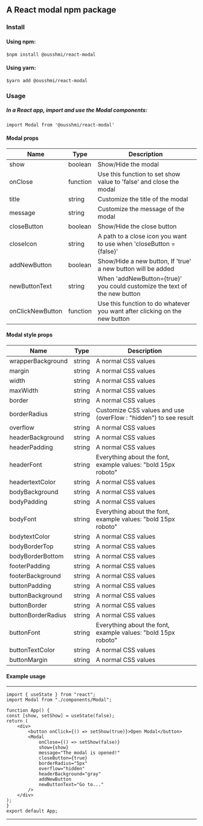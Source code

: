 ## A React modal npm package

### Install

#### Using npm:

`$npm install @ousshmi/react-modal`

#### Using yarn:

`$yarn add @ousshmi/react-modal`

### Usage

##### In a React app, import and use the Modal components:

`import Modal from '@ousshmi/react-modal'`

#### Modal props

| Name             | Type     | Description                                                                |
| ---------------- | -------- | -------------------------------------------------------------------------- |
| show             | boolean  | Show/Hide the modal                                                        |
| onClose          | function | Use this function to set show value to 'false' and close the modal         |
| title            | string   | Customize the title of the modal                                           |
| message          | string   | Customize the message of the modal                                         |
| closeButton      | boolean  | Show/Hide the close button                                                 |
| closeIcon        | string   | A path to a close icon you want to use when 'closeButton = {false}'        |
| addNewButton     | boolean  | Show/Hide a new button, If 'true' a new button will be added               |
| newButtonText    | string   | When 'addNewButton={true}' you could customize the text of the new button  |
| onClickNewButton | function | Use this function to do whatever you want after clicking on the new button |

#### Modal style props

| Name               | Type   | Description                                                      |
| ------------------ | ------ | ---------------------------------------------------------------- |
| wrapperBackground  | string | A normal CSS values                                              |
| margin             | string | A normal CSS values                                              |
| width              | string | A normal CSS values                                              |
| maxWidth           | string | A normal CSS values                                              |
| border             | string | A normal CSS values                                              |
| borderRadius       | string | Customize CSS values and use (overFlow : "hidden") to see result |
| overflow           | string | A normal CSS values                                              |
| headerBackground   | string | A normal CSS values                                              |
| headerPadding      | string | A normal CSS values                                              |
| headerFont         | string | Everything about the font, example values: "bold 15px roboto"    |
| headertextColor    | string | A normal CSS values                                              |
| bodyBackground     | string | A normal CSS values                                              |
| bodyPadding        | string | A normal CSS values                                              |
| bodyFont           | string | Everything about the font, example values: "bold 15px roboto"    |
| bodytextColor      | string | A normal CSS values                                              |
| bodyBorderTop      | string | A normal CSS values                                              |
| bodyBorderBottom   | string | A normal CSS values                                              |
| footerPadding      | string | A normal CSS values                                              |
| footerBackground   | string | A normal CSS values                                              |
| buttonPadding      | string | A normal CSS values                                              |
| buttonBackground   | string | A normal CSS values                                              |
| buttonBorder       | string | A normal CSS values                                              |
| buttonBorderRadius | string | A normal CSS values                                              |
| buttonFont         | string | Everything about the font, example values: "bold 15px roboto"    |
| buttonTextColor    | string | A normal CSS values                                              |
| buttonMargin       | string | A normal CSS values                                              |

#### Example usage

---

    import { useState } from "react";
    import Modal from "./components/Modal";

    function App() {
    const [show, setShow] = useState(false);
    return (
        <div>
            <button onClick={() => setShow(true)}>Open Modal</button>
            <Modal
                onClose={() => setShow(false)}
                show={show}
                message="The modal is opened!"
                closeButton={true}
                borderRadius="5px"
                overflow="hidden"
                headerBackground="gray"
                addNewButton
                newButtonText="Go to..."
            />
        </div>
    );
    }
    export default App;

---
